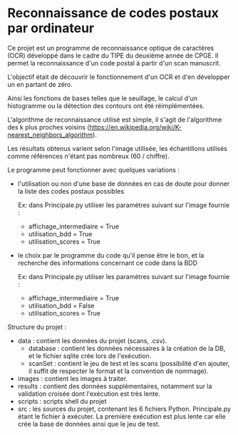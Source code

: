 # Reconnaissance de codes postaux par ordinateur
Ce projet est un programme de reconnaissance optique de caractères (OCR) développé dans le cadre du TIPE du deuxième année de CPGE.
Il permet la reconnaissance d'un code postal à partir d'un scan manuscrit.

L'objectif était de découvrir le fonctionnement d'un OCR et d'en développer un en partant de zéro.

Ainsi les fonctions de bases telles que le seuillage, le calcul d'un histogramme ou la détection des contours ont été réimplémentées.

L'algorithme de reconnaissance utilisé est simple, il s'agit de l'algorithme des k plus proches voisins (https://en.wikipedia.org/wiki/K-nearest_neighbors_algorithm).

Les résultats obtenus varient selon l'image utilisée, les échantillons utilisés comme références n'étant pas nombreux (60 / chiffre).

Le programme peut fonctionner avec quelques variations :
- l'utilisation ou non d'une base de données en cas de doute pour donner la liste des codes postaux possibles

  Ex: dans Principale.py utiliser les paramètres suivant sur l'image fournie :
  - affichage_intermediaire = True
  - utilisation_bdd = True
  - utilisation_scores = True

- le choix par le programme du code qu'il pense être le bon, et la recherche des informations concernant ce code dans la BDD

  Ex: dans Principale.py utiliser les paramètres suivant sur l'image fournie :
  - affichage_intermediaire = True
  - utilisation_bdd = False
  - utilisation_scores = True


Structure du projet :
  - data : contient les données du projet (scans, .csv).
    - database : contient les données nécessaires à la création de la DB, et le fichier sqlite crée lors de l'exécution.
    - scanSet : contient le jeu de test et les scans (possibilité d'en ajouter, il suffit de respecter le format et la convention de nommage).
  - images : contient les images à traiter.
  - results : contient des données supplémentaires, notamment sur la validation croisée dont l'exécution est très lente.
  - scripts : scripts shell du projet
  - src : les sources du projet, contenant les 6 fichiers Python. Principale.py étant le fichier à exécuter. La première exécution est plus lente car elle crée la base de données ainsi que le jeu de test.
